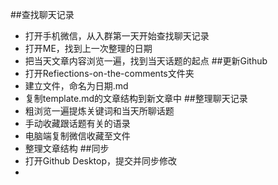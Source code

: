 ##查找聊天记录
- 打开手机微信，从入群第一天开始查找聊天记录
- 打开ME，找到上一次整理的日期
- 把当天文章内容浏览一遍，找到当天话题的起点
##更新Github
- 打开Refiections-on-the-comments文件夹
- 建立文件，命名为日期.md
- 复制template.md的文章结构到新文章中
##整理聊天记录
- 粗浏览一遍提炼关键词和当天所聊话题
- 手动收藏跟话题有关的语录
- 电脑端复制微信收藏至文件
- 整理文章结构
##同步
- 打开Github Desktop，提交并同步修改
- 